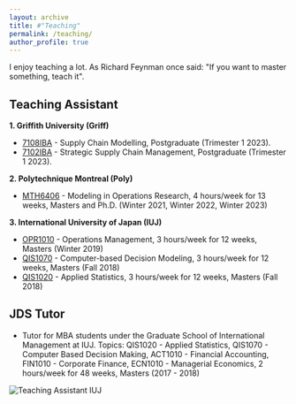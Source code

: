 ```yaml
---
layout: archive
title: #"Teaching"
permalink: /teaching/
author_profile: true
---
```


I enjoy teaching a lot. As Richard Feynman once said: "If you want to master something, teach it".

Teaching Assistant
------
**1. Griffith University (Griff)**<br>
 - [7108IBA](https://www.griffith.edu.au/study/courses/supply-chain-modelling-7108IBA) - Supply Chain Modelling, Postgraduate (Trimester 1 2023).
 - [7102IBA](https://www.griffith.edu.au/study/courses/strategic-supply-chain-management-7102IBA) - Strategic Supply Chain Management, Postgraduate (Trimester 1 2023).

 **2. Polytechnique Montreal (Poly)**<br>
 - [MTH6406](https://www.polymtl.ca/programmes/cours/modelisation-en-recherche-operationnelle) - Modeling in Operations Research, 4 hours/week for 13 weeks, Masters and Ph.D. (Winter 2021, Winter 2022, Winter 2023)

 **3. International University of Japan (IUJ)**<br>
 - [OPR1010](https://www.iuj.ac.jp/im-course-descriptions/) - Operations Management, 3 hours/week for 12 weeks, Masters (Winter 2019)
 - [QIS1070](https://www.iuj.ac.jp/faculty/jrr/ms_computing.html) - Computer-based Decision Modeling, 3 hours/week for 12 weeks, Masters (Fall 2018)
 - [QIS1020](https://www.iuj.ac.jp/im-course-descriptions/) - Applied Statistics, 3 hours/week for 12 weeks, Masters (Fall 2018)<br>

JDS Tutor
------
 - Tutor for MBA students under the Graduate School of International Management at IUJ. Topics: QIS1020 - Applied Statistics, QIS1070 - Computer Based Decision Making, ACT1010 - Financial Accounting, FIN1010 - Corporate Finance, ECN1010 - Managerial Economics, 2 hours/week for 48 weeks, Masters (2017 - 2018)

 ![Teaching Assistant IUJ](http://rqbmedi.github.io/images/8_Teaching_Assistant.jpeg)